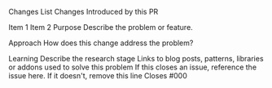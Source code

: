 Changes List Changes Introduced by this PR

Item 1 Item 2 Purpose Describe the problem or feature.

Approach How does this change address the problem?

Learning Describe the research stage Links to blog posts, patterns, libraries or addons used to solve this problem If this closes an issue, reference the issue here. If it doesn't, remove this line Closes #000
